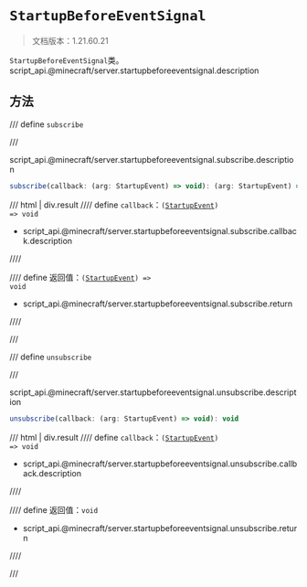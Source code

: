 # `StartupBeforeEventSignal`

> 文档版本：1.21.60.21

`StartupBeforeEventSignal`类。script_api.@minecraft/server.startupbeforeeventsignal.description

## 方法

/// define
`subscribe`


///

script_api.@minecraft/server.startupbeforeeventsignal.subscribe.description

```js
subscribe(callback: (arg: StartupEvent) => void): (arg: StartupEvent) => void
```

/// html | div.result
//// define
`callback`：<code>(<a href="../startupevent/">StartupEvent</a>) =&gt; void</code>

- script_api.@minecraft/server.startupbeforeeventsignal.subscribe.callback.description


////

//// define
返回值：<code>(<a href="../startupevent/">StartupEvent</a>) =&gt; void</code>

- script_api.@minecraft/server.startupbeforeeventsignal.subscribe.return


////

///


/// define
`unsubscribe`


///

script_api.@minecraft/server.startupbeforeeventsignal.unsubscribe.description

```js
unsubscribe(callback: (arg: StartupEvent) => void): void
```

/// html | div.result
//// define
`callback`：<code>(<a href="../startupevent/">StartupEvent</a>) =&gt; void</code>

- script_api.@minecraft/server.startupbeforeeventsignal.unsubscribe.callback.description


////

//// define
返回值：`void`

- script_api.@minecraft/server.startupbeforeeventsignal.unsubscribe.return


////

///

